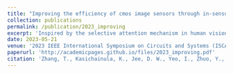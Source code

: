 ```yaml
---
title: "Improving the efficiency of cmos image sensors through in-sensor selective attention"
collection: publications
permalink: /publication/2023_improving
excerpt: 'Inspired by the selective attention mechanism in human vision, we propose to introduce a saliency-based processing step in the CMOS image sensor, to continuously select pixels corresponding to salient objects and feedback such information to the sensor, instead of blindly passing all pixels to the sensor output. To minimize the overhead of saliency detection in this feedback loop, we propose two techniques: (1) saliency detection with low-precision, down-sampled grayscale images, and (2) Optimization of the loss function and model structure. Finally, we pad the minimum number of pixels around the selected pixels to maintain the accuracy of object detection (OD). Our method is experimented with two types of OD algorithms on three representative datasets. At the similar OD accuracy with the full image, our proposed selective feedback method successfully achieves 70.5% reduction in the volume of output pixels for BDD100K, which translates to 4.3× and 3.4× reduction in power consumption and latency, respectively.'
date: 2023-05-21
venue: '2023 IEEE International Symposium on Circuits and Systems (ISCAS)'
paperurl: 'http://academicpages.github.io/files/2023_improving.pdf'
citation: 'Zhang, T., Kasichainula, K., Jee, D. W., Yeo, I., Zhuo, Y., Li, B., ... & Cao, Y. (2023, May). &quot;Improving the efficiency of cmos image sensors through in-sensor selective attention. &quot; <i>2023 IEEE International Symposium on Circuits and Systems (ISCAS) </i>.(pp. 1-4). IEEE.'
---
```

